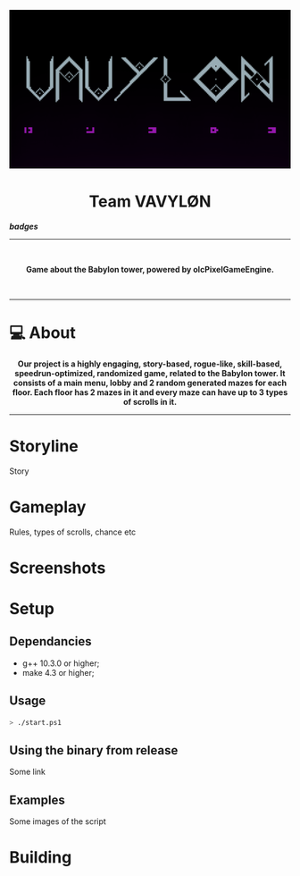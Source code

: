 ![Vavylon Logo](public/VAVYLON_LOGO_MEDIUM_BLACK.png)

<h1 align="center"><strong> Team VAVYLØN</strong></h1>


***badges***
___

<br>

<p align="center">
   <strong> Game about the Babylon tower, powered by olcPixelGameEngine.</strong> 
</p>
<br>

___

# 💻 About

<p align="center"><strong>Our project is a highly engaging, story-based, rogue-like, skill-based, speedrun-optimized, randomized  game, related to the Babylon tower. It consists of a main menu, lobby and 2 random generated mazes for each floor. Each floor has 2 mazes in it and every maze can have up to 3 types of scrolls in it.</strong></p> 

___

# Storyline
Story

# Gameplay
Rules, types of scrolls, chance etc

# Screenshots

# Setup
## Dependancies

* g++ 10.3.0 or higher;
* make 4.3 or higher;

## Usage

```bash
> ./start.ps1
```

## Using the binary from release

Some link

## Examples

Some images of the script



# Building



